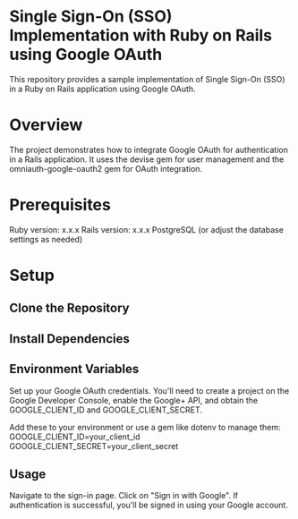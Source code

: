 # Single Sign-On (SSO) Implementation with Ruby on Rails using Google OAuth
This repository provides a sample implementation of Single Sign-On (SSO) in a Ruby on Rails application using Google OAuth.

# Overview
The project demonstrates how to integrate Google OAuth for authentication in a Rails application. It uses the devise gem for user management and the omniauth-google-oauth2 gem for OAuth integration.

# Prerequisites
Ruby version: x.x.x
Rails version: x.x.x
PostgreSQL (or adjust the database settings as needed)
# Setup
## Clone the Repository
## Install Dependencies
## Environment Variables

Set up your Google OAuth credentials. You'll need to create a project on the Google Developer Console, enable the Google+ API, and obtain the GOOGLE_CLIENT_ID and GOOGLE_CLIENT_SECRET.

Add these to your environment or use a gem like dotenv to manage them:
GOOGLE_CLIENT_ID=your_client_id
GOOGLE_CLIENT_SECRET=your_client_secret

## Usage
Navigate to the sign-in page.
Click on "Sign in with Google".
If authentication is successful, you'll be signed in using your Google account.
